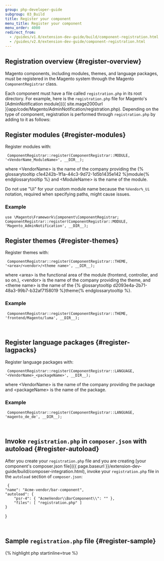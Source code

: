 ```yaml
---
group: php-developer-guide
subgroup: 03_Build
title: Register your component
menu_title: Register your component
menu_order: 4000
redirect_from:
  - /guides/v1.0/extension-dev-guide/build/component-registration.html
  - /guides/v2.0/extension-dev-guide/component-registration.html
---
```


## Registration overview {#register-overview}

Magento components, including modules, themes, and language packages, must be registered in the Magento system through the Magento `ComponentRegistrar` class.

Each component must have a file called `registration.php` in its root directory. For example, here is the `registration.php` file for Magento's [AdminNotification module]({{ site.mage2000url }}app/code/Magento/AdminNotification/registration.php). Depending on the type of component, registration is performed through `registration.php` by adding to it as follows:

## Register modules {#register-modules}

Register modules with:

     ComponentRegistrar::register(ComponentRegistrar::MODULE, '<VendorName_ModuleName>', __DIR__);

where &lt;VendorName> is the name of the company providing the {% glossarytooltip c1e4242b-1f1a-44c3-9d72-1d5b1435e142 %}module{% endglossarytooltip %} and &lt;ModuleName> is the name of the module.

Do not use "Ui" for your custom module name because the <code>%Vendor%_Ui</code> notation, required when specifying paths, might cause issues.

### Example
    use \Magento\Framework\Component\ComponentRegistrar;
    ComponentRegistrar::register(ComponentRegistrar::MODULE, 'Magento_AdminNotification', __DIR__);

## Register themes {#register-themes}

Register themes with:

     ComponentRegistrar::register(ComponentRegistrar::THEME, '<area>/<vendor>/<theme name>', __DIR__);

where &lt;area> is the functional area of the module (frontend, controller, and so on.), &lt;vendor> is the name of the company providing the theme, and &lt;theme name> is the name of the {% glossarytooltip d2093e4a-2b71-48a3-99b7-b32af7158019 %}theme{% endglossarytooltip %}.

### Example
     ComponentRegistrar::register(ComponentRegistrar::THEME, 'frontend/Magento/luma', __DIR__);

<p>&nbsp;</p>

## Register language packages {#register-lagpacks}

Register language packages with:

     ComponentRegistrar::register(ComponentRegistrar::LANGUAGE, '<VendorName>_<packageName>', __DIR__);

where &lt;VendorName> is the name of the company providing the package and &lt;packageName> is the name of the package.

### Example
     ComponentRegistrar::register(ComponentRegistrar::LANGUAGE, 'magento_de_de', __DIR__);

<p>&nbsp;</p>

## Invoke `registration.php` in `composer.json` with autoload {#register-autoload}

After you create your `registration.php` file and you are creating [your component's composer.json file]({{ page.baseurl }}/extension-dev-guide/build/composer-integration.html), invoke your `registration.php` file in the `autoload` section of `composer.json`:

     {
    "name": "Acme-vendor/bar-component",
    "autoload": {
        "psr-4": { "AcmeVendor\\BarComponent\\": "" },
        "files": [ "registration.php" ]
    }
}

<p>&nbsp;</p>

## Sample `registration.php` file {#register-sample}

{% highlight php startinline=true %}
<?php

use \Magento\Framework\Component\ComponentRegistrar;

ComponentRegistrar::register(ComponentRegistrar::MODULE, 'Magento_AdminNotification', __DIR__);
{%endhighlight %}

#### Next
[URN schema validation]({{ page.baseurl }}/extension-dev-guide/build/XSD-XML-validation.html)
